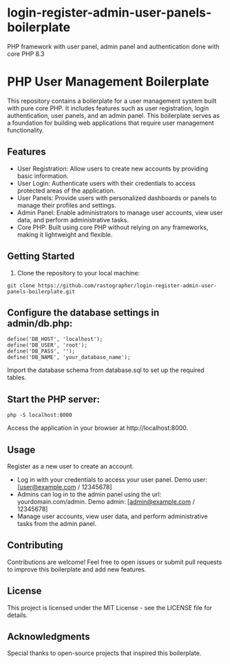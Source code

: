 # login-register-admin-user-panels-boilerplate
 PHP framework with user panel, admin panel and authentication done with core PHP 8.3
 
# PHP User Management Boilerplate

This repository contains a boilerplate for a user management system built with pure core PHP. It includes features such as user registration, login authentication, user panels, and an admin panel. This boilerplate serves as a foundation for building web applications that require user management functionality.

## Features

- User Registration: Allow users to create new accounts by providing basic information.
- User Login: Authenticate users with their credentials to access protected areas of the application.
- User Panels: Provide users with personalized dashboards or panels to manage their profiles and settings.
- Admin Panel: Enable administrators to manage user accounts, view user data, and perform administrative tasks.
- Core PHP: Built using core PHP without relying on any frameworks, making it lightweight and flexible.

## Getting Started

1. Clone the repository to your local machine:

```
git clone https://github.com/rastographer/login-register-admin-user-panels-boilerplate.git

```

## Configure the database settings in admin/db.php:

```
define('DB_HOST', 'localhost');
define('DB_USER', 'root');
define('DB_PASS', '');
define('DB_NAME', 'your_database_name');
```
Import the database schema from database.sql to set up the required tables.

## Start the PHP server:

```php -S localhost:8000```

Access the application in your browser at http://localhost:8000.

## Usage

Register as a new user to create an account.
- Log in with your credentials to access your user panel. Demo user: [user@example.com / 12345678]
- Admins can log in to the admin panel using the url: yourdomain.com/admin. Demo admin: [admin@example.com / 12345678]
- Manage user accounts, view user data, and perform administrative tasks from the admin panel.

## Contributing
Contributions are welcome! Feel free to open issues or submit pull requests to improve this boilerplate and add new features.

## License
This project is licensed under the MIT License - see the LICENSE file for details.

## Acknowledgments
Special thanks to open-source projects that inspired this boilerplate.
